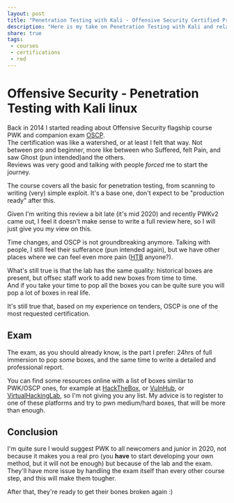 ```yaml
---
layout: post
title: "Penetration Testing with Kali - Offensive Security Certified Professional"
description: "Here is my take on Penetration Testing with Kali and relative exam for Offensive Security Certified Professional"
share: true
tags:
 - courses
 - certifications
 - red
---
```


# Offensive Security - Penetration Testing with Kali linux

Back in 2014 I started reading about Offensive Security flagship course PWK and companion exam [OSCP](https://www.offensive-security.com/pwk-oscp/).  
The certification was like a watershed, or at least I felt that way. Not between pro and beginner, more like between who Suffered, felt Pain, and saw Ghost (pun intended)and the others.  
Reviews was very good and talking with people *forced* me to start the journey.

The course covers all the basic for penetration testing, from scanning to writing (very) simple exploit. It's a base one, don't expect to be "production ready" after this.

Given I'm writing this review a bit late (it's mid 2020) and recently PWKv2 came out, I feel it doesn't make sense to write a full review here, so I will just give you my view on this.

Time changes, and OSCP is not groundbreaking anymore. Talking with people, I still feel their sufferance (pun intended again), but we have other places where we can feel even more pain ([HTB](https://www.hackthebox.eu) anyone?).

What's still true is that the lab has the same quality: historical boxes are present, but offsec staff work to add new boxes from time to time.  
And if you take your time to pop all the boxes you can be quite sure you will pop a lot of boxes in real life.

It's still true that, based on my experience on tenders, OSCP is one of the most requested certification.

## Exam

The exam, as you should already know, is the part I prefer: 24hrs of full immersion to pop *some* boxes, and the same time to write a detailed and professional report.

You can find some resources online with a list of boxes similar to PWK/OSCP ones, for example at [HackTheBox](https://www.hackthebox.eu), or [VulnHub](https://www.vulnhub.com/), or [VirtualHackingLab](https://www.virtualhackinglabs.com/), so I'm not giving you any list. My advice is to register to one of these platforms and try to pwn medium/hard boxes, that will be more than enough.


## Conclusion

I'm quite sure I would suggest PWK to all newcomers and junior in 2020, not because it makes you a real pro (you **have** to start developing your own method, but it will not be enough) but because of the lab and the exam.  
They'll have more issue by handling the exam itself than every other course step, and this will make them tougher.

After that, they're ready to get their bones broken again :)

